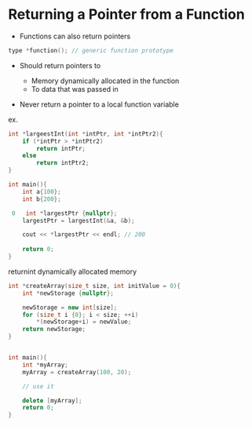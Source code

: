 # Returning a Pointer from a Function

- Functions can also return pointers


```cpp
type *function(); // generic function prototype
```

- Should return pointers to
    - Memory dynamically allocated in the function
    - To data that was passed in

- Never return a pointer to a local function variable


ex.
```cpp
int *largeestInt(int *intPtr, int *intPtr2){
    if (*intPtr > *intPtr2)
        return intPtr;
    else
        return intPtr2;
}

int main(){
    int a{100};
    int b{200};

 0   int *largestPtr {nullptr};
    largestPtr = largestInt(&a, &b);

    cout << *largestPtr << endl; // 200
    
    return 0;
}
```
returnint dynamically allocated memory
```cpp
int *createArray(size_t size, int initValue = 0){
    int *newStorage {nullptr};

    newStorage = new int[size];
    for (size_t i {0}; i < size; ++i)
        *(newStorage+i) = newValue;
    return newStorage;
}


int main(){
    int *myArray;
    myArray = createArray(100, 20);

    // use it

    delete [myArray];
    return 0; 
}
```